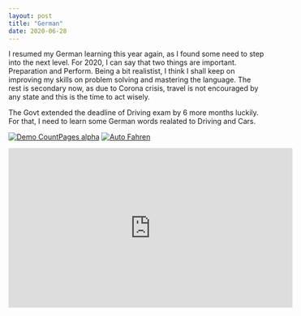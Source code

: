 ```yaml
---
layout: post
title: "German"
date: 2020-06-28
---
```


I resumed my German learning this year again, as I found some need to step into the next level. For 2020, I can say that two things are important. Preparation and Perform.
Being a bit realistist, I think I shall keep on improving my skills on problem solving and mastering the language. The rest is secondary now, as due to Corona crisis, travel is not encouraged by any state and 
this is the time to act wisely.

The Govt extended the deadline of Driving exam by 6 more months luckily. For that, I need to learn some German words realated to Driving and Cars.


[![Demo CountPages alpha](https://share.gifyoutube.com/KzB6Gb.gif)](https://www.youtube.com/watch?v=ek1j272iAmc)
[![Auto Fahren](https://img.youtube.com/vi/ilMQAW92N14/default.jpg)](https://www.youtube.com/watch?v=ilMQAW92N14)

<iframe width="560" height="315" src="https://www.youtube.com/embed/ilMQAW92N14" frameborder="0" allow="accelerometer; autoplay; encrypted-media; gyroscope; picture-in-picture" allowfullscreen></iframe>


